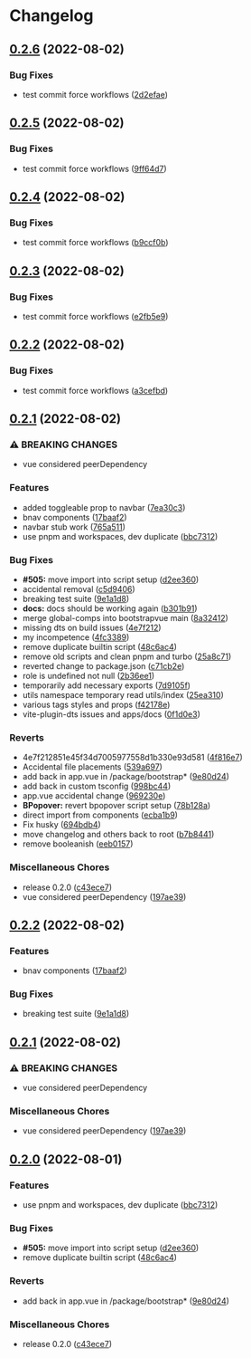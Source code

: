 # Changelog

## [0.2.6](https://github.com/VividLemon/bootstrap-vue-3/compare/v0.2.5...v0.2.6) (2022-08-02)


### Bug Fixes

* test commit force workflows ([2d2efae](https://github.com/VividLemon/bootstrap-vue-3/commit/2d2efaed85eee3a3be677f0b8d3d4062b0293f02))

## [0.2.5](https://github.com/VividLemon/bootstrap-vue-3/compare/v0.2.4...v0.2.5) (2022-08-02)


### Bug Fixes

* test commit force workflows ([9ff64d7](https://github.com/VividLemon/bootstrap-vue-3/commit/9ff64d761950bb93d3a8fd8a353374f2e1c7f16b))

## [0.2.4](https://github.com/VividLemon/bootstrap-vue-3/compare/v0.2.3...v0.2.4) (2022-08-02)


### Bug Fixes

* test commit force workflows ([b9ccf0b](https://github.com/VividLemon/bootstrap-vue-3/commit/b9ccf0b5de486303c008dfefc524760ec49681f5))

## [0.2.3](https://github.com/VividLemon/bootstrap-vue-3/compare/v0.2.2...v0.2.3) (2022-08-02)


### Bug Fixes

* test commit force workflows ([e2fb5e9](https://github.com/VividLemon/bootstrap-vue-3/commit/e2fb5e928fae5d9b284fc9ed7b3a4c35f29bbcc9))

## [0.2.2](https://github.com/VividLemon/bootstrap-vue-3/compare/v0.2.1...v0.2.2) (2022-08-02)


### Bug Fixes

* test commit force workflows ([a3cefbd](https://github.com/VividLemon/bootstrap-vue-3/commit/a3cefbda5da75d16d5e69da9a64c00c7a9e046c7))

## [0.2.1](https://github.com/VividLemon/bootstrap-vue-3/compare/v0.2.2...v0.2.1) (2022-08-02)


### ⚠ BREAKING CHANGES

* vue considered peerDependency

### Features

* added toggleable prop to navbar ([7ea30c3](https://github.com/VividLemon/bootstrap-vue-3/commit/7ea30c3b74eabe7982a3c7d616ec7731951359cc))
* bnav components ([17baaf2](https://github.com/VividLemon/bootstrap-vue-3/commit/17baaf2adb0d8dd10a79c5a8a2611437acdf34ef))
* navbar stub work ([765a511](https://github.com/VividLemon/bootstrap-vue-3/commit/765a5118d31f081d62f13a86d0b7f7694b9882f7))
* use pnpm and workspaces, dev duplicate ([bbc7312](https://github.com/VividLemon/bootstrap-vue-3/commit/bbc73120dd7bd29d62a3c44a751375accfdb13c1))


### Bug Fixes

* **#505:** move import into script setup ([d2ee360](https://github.com/VividLemon/bootstrap-vue-3/commit/d2ee36034a7ba0c59c02574b9c2ca51b38a5dde7))
* accidental removal ([c5d9406](https://github.com/VividLemon/bootstrap-vue-3/commit/c5d94069bd8bf1e48dd89d781cc39903a4b51a21))
* breaking test suite ([9e1a1d8](https://github.com/VividLemon/bootstrap-vue-3/commit/9e1a1d84014d5b4ca7954e344c02f1fd39ba637d))
* **docs:** docs should be working again ([b301b91](https://github.com/VividLemon/bootstrap-vue-3/commit/b301b91982ef8aa92a986d3fb8e20acea5b1d7df))
* merge global-comps into bootstrapvue main ([8a32412](https://github.com/VividLemon/bootstrap-vue-3/commit/8a3241230032675f420d9aeb41bf337c7b1c0d9d))
* missing dts on build issues ([4e7f212](https://github.com/VividLemon/bootstrap-vue-3/commit/4e7f212851e45f34d7005977558d1b330e93d581))
* my incompetence ([4fc3389](https://github.com/VividLemon/bootstrap-vue-3/commit/4fc33894a3e75b0b462dfa22ef3eb9364484d845))
* remove duplicate builtin script ([48c6ac4](https://github.com/VividLemon/bootstrap-vue-3/commit/48c6ac44d2752d6bbc924a724950a1ce20f9e7b6))
* remove old scripts and clean pnpm and turbo ([25a8c71](https://github.com/VividLemon/bootstrap-vue-3/commit/25a8c719ed1e63dce24b8895fe62610e3e03b4cc))
* reverted change to package.json ([c71cb2e](https://github.com/VividLemon/bootstrap-vue-3/commit/c71cb2ea6f8c5eecc923c75f66f2b24f63bd7c08))
* role is undefined not null ([2b36ee1](https://github.com/VividLemon/bootstrap-vue-3/commit/2b36ee12572fdc344e3e2bcb5c9b9d9abd603f53))
* temporarily add necessary exports ([7d9105f](https://github.com/VividLemon/bootstrap-vue-3/commit/7d9105fb6de269e1db758eb93f8f0af17887f61f))
* utils namespace temporary read utils/index ([25ea310](https://github.com/VividLemon/bootstrap-vue-3/commit/25ea3102d166fb1f59951d8ccdecfa812769395c))
* various tags styles and props ([f42178e](https://github.com/VividLemon/bootstrap-vue-3/commit/f42178e1ee7fbe9125918c2b9d11cd3fbe9db69b))
* vite-plugin-dts issues and apps/docs ([0f1d0e3](https://github.com/VividLemon/bootstrap-vue-3/commit/0f1d0e397ef55689d51ed1628d77378177e4404e))


### Reverts

* 4e7f212851e45f34d7005977558d1b330e93d581 ([4f816e7](https://github.com/VividLemon/bootstrap-vue-3/commit/4f816e7e055222446d3b5024e34257197f0514b8))
* Accidental file placements ([539a697](https://github.com/VividLemon/bootstrap-vue-3/commit/539a6975833a2e742e59b64962a61ee70a71edf1))
* add back in app.vue in /package/bootstrap* ([9e80d24](https://github.com/VividLemon/bootstrap-vue-3/commit/9e80d24dc214eb23304cad8a800e48ea929890ef))
* add back in custom tsconfig ([998bc44](https://github.com/VividLemon/bootstrap-vue-3/commit/998bc4456dd35e91e8dad09fc4b31d754318ae95))
* app.vue accidental change ([969230e](https://github.com/VividLemon/bootstrap-vue-3/commit/969230eba465ada6fc650ebad7b8b0411606cfe5))
* **BPopover:** revert bpopover script setup ([78b128a](https://github.com/VividLemon/bootstrap-vue-3/commit/78b128aed0af5d301a5b1e7ed2459104be97b0ba))
* direct import from components ([ecba1b9](https://github.com/VividLemon/bootstrap-vue-3/commit/ecba1b95dededa93b856f5b9bcee7058c1772415))
* Fix husky ([694bdb4](https://github.com/VividLemon/bootstrap-vue-3/commit/694bdb46fce825363b4b82e72404a00337db09c8))
* move changelog and others back to root ([b7b8441](https://github.com/VividLemon/bootstrap-vue-3/commit/b7b8441dd628a0d66cf271d0d21843189b13b53e))
* remove booleanish ([eeb0157](https://github.com/VividLemon/bootstrap-vue-3/commit/eeb015707ac5f0c733dd576b6c34a551390391d1))


### Miscellaneous Chores

* release 0.2.0 ([c43ece7](https://github.com/VividLemon/bootstrap-vue-3/commit/c43ece7390c25706e097004eeb4cc3525c71f6af))
* vue considered peerDependency ([197ae39](https://github.com/VividLemon/bootstrap-vue-3/commit/197ae390767d4db867d1a39abe29ad475d36c34f))

## [0.2.2](https://github.com/cdmoro/bootstrap-vue-3/compare/v0.2.1...v0.2.2) (2022-08-02)


### Features

* bnav components ([17baaf2](https://github.com/cdmoro/bootstrap-vue-3/commit/17baaf2adb0d8dd10a79c5a8a2611437acdf34ef))


### Bug Fixes

* breaking test suite ([9e1a1d8](https://github.com/cdmoro/bootstrap-vue-3/commit/9e1a1d84014d5b4ca7954e344c02f1fd39ba637d))

## [0.2.1](https://github.com/cdmoro/bootstrap-vue-3/compare/v0.2.0...v0.2.1) (2022-08-02)


### ⚠ BREAKING CHANGES

* vue considered peerDependency

### Miscellaneous Chores

* vue considered peerDependency ([197ae39](https://github.com/cdmoro/bootstrap-vue-3/commit/197ae390767d4db867d1a39abe29ad475d36c34f))

## [0.2.0](https://github.com/cdmoro/bootstrap-vue-3/compare/v0.1.21...v0.2.0) (2022-08-01)


### Features

* use pnpm and workspaces, dev duplicate ([bbc7312](https://github.com/cdmoro/bootstrap-vue-3/commit/bbc73120dd7bd29d62a3c44a751375accfdb13c1))


### Bug Fixes

* **#505:** move import into script setup ([d2ee360](https://github.com/cdmoro/bootstrap-vue-3/commit/d2ee36034a7ba0c59c02574b9c2ca51b38a5dde7))
* remove duplicate builtin script ([48c6ac4](https://github.com/cdmoro/bootstrap-vue-3/commit/48c6ac44d2752d6bbc924a724950a1ce20f9e7b6))


### Reverts

* add back in app.vue in /package/bootstrap* ([9e80d24](https://github.com/cdmoro/bootstrap-vue-3/commit/9e80d24dc214eb23304cad8a800e48ea929890ef))


### Miscellaneous Chores

* release 0.2.0 ([c43ece7](https://github.com/cdmoro/bootstrap-vue-3/commit/c43ece7390c25706e097004eeb4cc3525c71f6af))
